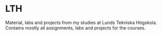 # LTH
Material, labs and projects from my studies at Lunds Tekniska Högskola. Contains mostly all assignments, labs and projects for the courses.

